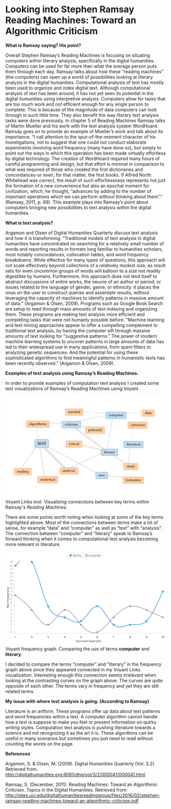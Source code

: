 # Looking into Stephen Ramsay Reading Machines: Toward an Algorithmic Criticism


**What is Ramsay saying? His point?**

   Overall Stephen Ramsay’s Reading Machines is focusing on situating computers within literary analysis, specifically in the digital humanities. Computers can be used for far more than what the average person puts them through each day. Ramsay talks about how these “reading machines” (the computers) can open up a world of possibilities looking at literary analysis in the digital humanities. Computational analysis of text has mostly been used to organize and index digital text. Although computational analysis of text has been around, it has not yet seen its potential in the digital humanities using interpretive analysis. Computers allow for tasks that are too much work and not efficient enough for any single person to complete. This is because of the magnitude of data computers can look through in such little time. They also benefit the way literary text analysis tasks were done previously. 
   In chapter 5 of Reading Machines Ramsay talks of Martin Mueller and his work with the text analysis system WordHoard. Ramsay goes on to provide an example of Mueller’s work and talk about its importance. “I call attention to the spur-of-the-moment character of his investigations, not to suggest that one could not conduct elaborate experiments involving word frequency (many have done so), but simply to point out the ways in which this operation has been made virtually effortless by digital technology. The creation of WordHoard required many hours of careful programming and design, but that effort is minimal in comparison to what was required of those who created the first dictionaries and concordances-or even, for that matter, the first books. If Alfred North Whitehead was correct, the result of such effortlessness represents not just the formation of a new convenience but also an epochal moment for civilization, which, he thought, “advances by adding to the number of important operations which we can perform without thinking about them”.” (Ramsay, 2011, p. 69). This example plays into Ramsay’s point about computers bringing new possibilities to text analysis within the digital humanities.


**What is text analysis?**

   Argamon and Olsen of Digital Humanities Quarterly discuss text analysis and how it is transforming. “Traditional models of text analysis in digital humanities have concentrated on searching for a relatively small number of words and reporting results in formats long familiar to humanities scholars, most notably concordances, collocation tables, and word frequency breakdowns. While effective for many types of questions, this approach will not scale effectively beyond collections of a relatively modest size, as result sets for even uncommon groups of words will balloon to a size not readily digestible by humans. Furthermore, this approach does not lend itself to abstract discussions of entire works, the oeuvre of an author or period, or issues related to the language of gender, genre, or ethnicity. It places the onus on the user to construct queries and assimilate results, without leveraging the capacity of machines to identify patterns in massive amount of data.” (Argamon & Olsen, 2009). Programs such as Google Book Search are setup to read through mass amounts of text indexing and organizing them. These programs are making text analysis more efficient and completing tasks that were not humanly possible before. “Machine learning and text mining approaches appear to offer a compelling complement to traditional text analysis, by having the computer sift through massive amounts of text looking for "suggestive patterns." The power of modern machine learning systems to uncover patterns in large amounts of data has led to their widespread use in many applications, from spam filters to analyzing genetic sequences. And the potential for using these sophisticated algorithms to find meaningful patterns in humanistic texts has been recently observed.” (Argamon & Olsen, 2009).


**Examples of text analysis using Ramsay’s Reading Machines.**

   In order to provide examples of computation text analysis I created some text visualizations of Ramsay’s Reading Machines using Voyant.

![](Images/ramsayLinks.png)
Voyant Links tool. Visualizing connections between key terms within Ramsay's *Reading Machines*.

There are some points worth noting when looking at some of the key terms highlighted above. Most of the connections between terms make a lot of sense, for example “data” and “computer” as well as “text” with “analysis”.  The connection between “computer” and “literary” speak to Ramsay’s forward thinking when it comes to computational text analysis becoming more relevant in literature.

![](Images/ramsayGraph.png)
Voyant frequency graph. Comparing the use of terms **computer** and **literary**.

I decided to compare the terms “computer” and “literary” in the frequency graph above since they appeared connected in my Voyant Links visualization. Interesting enough this connection seems irrelevant when looking at the contrasting curves on the graph above. The curves are quite opposite of each other. The terms vary in frequency and yet they are still related terms.


**My issue with where text analysis is going. (According to Ramsay)**

   Literature is an artform. These programs offer up data about text patterns and word frequencies within a text. A computer algorithm cannot handle how a text is suppose to make you feel or present information on quirky writing styles. Computation text analysis is pushing literature towards a science and not recognizing it as the art it is. These algorithms can be useful in many scenarios but sometimes you just need to read without counting the words on the page.


**References**

Argamon, S. & Olsen, M. (2009). Digital Humanities Quarterly (Vol. 3.2). Retrieved from:
  http://digitalhumanities.org:8081/dhq/vol/3/2/000041/000041.html 

Ramsay, S. (December, 2011). Reading Machines: Toward an Algorithmic Criticism. Topics in the Digital Humanities. 
  Retrieved from: http://sites.uci.edu/digitalhumanitiesreadinggroup/files/2016/02/stephen-ramsay-reading-machines-toward-an-algorithmic-criticism.pdf 

